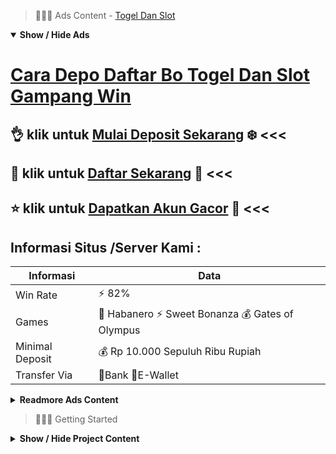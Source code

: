 > :red_circle::red_circle::red_circle: Ads Content - [Togel Dan Slot](https://atom.io/packages/togel-dan-slot)

<details open><summary><b>Show / Hide Ads</b></summary>

# [Cara Depo Daftar Bo Togel Dan Slot Gampang Win](https://atom.io/packages/togel-dan-slot)
## :ok_hand: klik untuk [Mulai Deposit Sekarang](https://golinkurl.github.io/promo/) :snowflake: <<< 
## :8ball: klik untuk [Daftar Sekarang](https://golinkurl.github.io/promo/) :cake: <<< 
## :star: klik untuk [Dapatkan Akun Gacor](https://golinkurl.github.io/register/) :star2: <<< 

## Informasi Situs /Server Kami : 

| Informasi  | Data |
| ------------- | ------------- |
| Win Rate  | ⚡ 82% |
| Games  | 🔱 Habanero ⚡ Sweet Bonanza 💰 Gates of Olympus |
| Minimal Deposit  | 💰 Rp 10.000 Sepuluh Ribu Rupiah |
| Transfer Via  | 🏅Bank 🏅E-Wallet |

<details><summary><b>Readmore Ads Content</b></summary>

## Table Of Content
- [Daftar Nama Lengkap Permainan Slot Sweet Bonanza](#permainan-slot-sweet-bonanza)
- [Info Bet Terkecil Slot Gacor](#slot-gacor)
- [Lagi Gacor Toto Slot4d](#toto-slot4d)
- [Trik Main Slot Aztec Gems](#slot-aztec-gems)
- [Dapatkan Info Agentotoplay](#agentotoplay)
- [Cara Menang Game Slot Pragmatic](#game-slot-pragmatic)
- [Situs Judi Daftar Slot](#daftar-slot)
- [Vip Slot Bonus New Member 100 Slot Game](#bonus-new-member-100-slot-game)
- [Slot Free Game Judi Slot Online](#game-judi-slot-online)
- [Unduh Apk Toto Slot4d](#toto-slot4d)

## Permainan Slot Sweet Bonanza
Fundamental Dengan Campuran Bet Kecil Dan Bet Besar, Apakah Kamu berjudi pakai taruhan Slot Gacor Easywin yang itu itu saja? Cobalah agar mencampur variasi taruhan Saudara serta sesekali menciptakan taruhan kecil selanjutnya hebat pada setiap putaran. Dikatakan kalau serta trik ini, Kamu bisa mencapai situs slot paling tepercaya dengan paling tepercaya agar memenangkan jackpot besar, kecil, pula besar.
## Slot Gacor
Siapapun jelas terseret agar merengkuh ketengan yang hebat sama bermain judi dalam agen judi online. Jika awak memasang agar permainan dalam AgenTotoPlay, Kamu hendak merenggut beberapa layanan yang bukan hendak didapat jika permainan dalam situs judi online lain. Dalam terasa bermain, Kamu hanya saja tentu menciptakan account khususnya dulu sama isikan form yang tersedia. Jika sudah kelar mengisi, Anda semata-mata harus menantikan berbilang tempo untuk menunggu verifikasi yang selesaikan bagi admin. Setelah sistem verifikasi dilakukan, Anda mampu langsung permainan pakai mengisikan saldo dalam account Anda. Cara isikan saldo ini terlampau gampang sebab dapat diproses terlampau ovo, dana, linkaja, gopay bersama tata cara transfer bank. Setelah saldo terisi, Saudara tinggal memastikan macam game judi online pada link menu daftar yang Kamu kepingin mainkan semacam slot online, togel, casino alias games tembak ikan beserta segera menangkan hadiah-hadiah selanjutnya jackpot yang luar biasa. Jika kalian punya pertanyaan, tiada lupa jika ada konsumen service kita 24 jam yang selesai seharusnya membalas pertanyaan lalu menunjang Anda seputar pertunjukan judi dalam situs AgenTotoPlay.
## Toto Slot4d
Pastikan tidak terburu-buru bersama melaju memainkan setiap mutu mesin slot, tetapi pantas bisa memahami sejumlah tips main slot online maka berjaya supaya nantinya sanggup permainan sesuai pakai tips-tips yang sudah dipahami tersebut, hingga dijamin prosesnya pun akan senantiasa gampang dimainkan bersama dimenangkan.
## Slot Aztec Gems
Dan inilah peri yang menimbulkan kenapa tidak sedikit para bettor sangat menyukai pertunjukan judi slot online dalam agentotoplay. Karena bonus jackpot yang didapatkan sangat luar biasanya cuma sama mengandalkan modal yang amat minim. 

## Agentotoplay
Apa provider judi slot terbaik? Salah tunggal provider judi slot paling setuju didefinisikan sebagai Pragmatic Play. Ini sanggup dibuktikan pakai beraneka rupa penghargaan yang sudah mereka raih. Selain itu, banyak pertunjukan slot properti Pragmatic yang dikenal menjadi game slot gacor.
## Game Slot Pragmatic
PRAGMATICPLAY SLOTS, Pragmaticplay yakni keliru suatu penyedia konten unggul untuk industri igaming lalu taruhan, merekomendasi portofolio multi produksi yang inovatif, diatur maka berfokus terhadap seluler. Play pragmatis menengah, padahal, pas mengetes menciptakan keahlian yang paling menarik lalu menginspirasi buat klien dalam seluruhnya alam didalam beraneka rupa produk, terkira slot, kasino langsung, taruhan olahraga, olahraga virtual, pula bingo.
## Daftar Slot
Situs Judi Slot Resmi Terbaik sama Livechat 24 Jam
Fasilitas layanan bermain judi slot online yang disediakan situs judi slot sah dekat Indonesia selalu mumpuni beserta berguna untuk seluruh membernya. Dari sekian tidak sedikit pelayanan ataupun karakteristik integral yang disediakan, livechat jadi salah suatu keleluasaan unggul lagi amat berguna buat member yang dihadirkan situs judi slot unggul pula sah dekat Indonesia. Memang, tidak setiap situs untung-untungan slot online mempunyai fitir livechat, tetapi pada situs judi slot sah beserta terpercaya sifat ini sangat penting pula tambahan disediakan selama 24 jam. Dengan tersedianya sifat livechat 24 jam tersebut, tentu jua bisa berguna bagi seluruh member agar selalu sepele terhubung pada layanan customer service agen slot formal serta meyakinkan dan cepat. Biasanya, member akan menghajatkan bantuan customer service andaikata sewaktu-waktu menemui hambatan ataupun bila sangat suka menyelidiki informasi apapun terkait sama layanan judi slot online yang diberikan situs judi slot terpercaya dekat dalamnya. Jika satu buah situs judi slot online mempunyai livechat 24 jam, sudah tentu layanan customer service agen judi slot hendak selalu melayani member bila terus-menerus pakai supel dan responsif.
## Bonus New Member 100 Slot Game
Bermain Slot Online Secara Rutin Dengan Sabar, Bermain lah sebagai rutin apabila kamu mau mendapatkan jackpot slot terbesar serta anda patut bersabar era belum mendapatkan kemenangan. Mungkin anda memang layak menghabiskan modal lebih, tapi itu tidak sebanding serta hadiah jackpot slot yang bisa menerima bilangan miliaran rupiah. Karena itu, bermain slot online menurut rutin sama sabar yakni kunci penting untuk meraih jackpot slot terbesar.
## Game Judi Slot Online
Apa Saja Provider Slot Online? Provider slot online dalam untuk jadi 5 bagian yaitu, Pragmatic play, Joker gaming, SQ9, Speed gaming, Habanero.
## Toto Slot4d
Mahkota ialah simbol serta pembalasan yang paling hebat dari yang lainnya. Simbol yang kerap muncul lagi memberikan ketegangan pada saat kurang serta mendapatkannya dari slot hadiah besar. Berhasil mengumpulkan 8-9 simbol waktu game, hingga ini akan menyampaikan Kamu 10x dari taruhan.Berikutnya tersedia simbol jam pasir pakai posisi kedua paling hebat bayarannya pada slot terpopuler 2021. Bagi simbol yang berjumlah 12-30 hendak menghasilkan kemenangan sebanyak 25x pula kalau kurang kian ringan hingga hanya hendak dibayar 10x dari taruhan Anda. Jika mengalami minimal 8-9 simbol pula itu berarti hendak menyediakan Saudara 2,5 saja.Kemudian tengah tersedia simbol cincin emas sang kakek zeus serta sambaran petirnya. Ini akan menutup Kamu sebesar 2x, 5x, 15x dari nilai taruhan seumpama setidaknya ditemui 8, 10, 12 simbol pada permainan. Simbol ini sekali-sekali sekali muncul, dari setiap kemunculan simbol ini 75% berhasil membayar. Pembayaran yang patut hebat agar simbol medium pada slot gates of olympus ini.

</details>

</details>

> :red_circle::red_circle::red_circle: Getting Started

<details><summary><b>Show / Hide Project Content</b></summary>

#  Project Name / Title : 
ATPEngine Project #66
##  Getting Started : 
These instructions will get you a copy of the project up and running on your local machine for development and testing purposes. See deployment for notes on how to deploy the project on a live system.

##  Installation for ATPEngine Project #66 : 
A step by step guide that will tell you how to get the development environment up and running.
<ul><li>How to install #1</li><li>How to install #2</li><li>How to install #3</li><li>How to install #4</li><li>How to install #5</li><li>How to install #6</li></ul>

##  Usage : 
A few examples of useful commands and/or tasks.
<ul><li>Usage #1</li><li>Usage  #2</li><li>Usage  #3</li><li>Usage #4</li><li>Usage  #5</li><li>Usage  #6</li></ul>

##  Ads Links : 
Get To Know about our other ads.


[Slot Asia Apk Android](https://atom.io/packages/slot-asia)

[Slot Terbaik Saldo Dana](https://atom.io/packages/slot-terbaik)

[Slot Babon Hack](https://atom.io/packages/slot-babon)

[Main Slot Online Viral 2021](https://atom.io/packages/main-slot-online)

[Slot Demo Spadegaming Yang Chipnya Bisa Dijual](https://atom.io/packages/slot-demo-spadegaming)

[Demo Slot Spadegaming Cepat Menang](https://atom.io/packages/demo-slot-spadegaming)

[Slot 6000 Penghasil Uang Langsung Ke Rekening 2022](https://atom.io/packages/slot-6000)

[Sph Slot Latihan Demo](https://atom.io/packages/sph-slot)

[Slot Bonus 100 Deposit Pulsa Tanpa Potongan](https://atom.io/packages/slot-bonus-100)

[Mahjong Slot Lewat Dana](https://atom.io/packages/mahjong-slot)

[Akun Slot Terbaik Layanan Terbaik](https://atom.io/packages/akun-slot-terbaik)

[Apk Open Slot Mudah Jackpot](https://atom.io/packages/apk-open-slot)

[Indo Slot Tergacor Hari Ini](https://atom.io/packages/indo-slot)

##  Additional Project That Can Be Usefull : 
Get To Know about our other projects.


[ATPEngine Project #97](https://atom.io/packages/atpengine-project-97)

[ATPEngine Project #35](https://atom.io/packages/atpengine-project-35)

[ATPEngine Project #67](https://atom.io/packages/atpengine-project-67)

[ATPEngine Project #75](https://atom.io/packages/atpengine-project-75)

[ATPEngine Project #86](https://atom.io/packages/atpengine-project-86)

[ATPEngine Project #93](https://atom.io/packages/atpengine-project-93)

[ATPEngine Project #84](https://atom.io/packages/atpengine-project-84)

[ATPEngine Project #64](https://atom.io/packages/atpengine-project-64)

##  Master Project : 
Incase you want to know more about our master project, please visit [ATPEngine Home Project](https://atom.io/packages/atpengine-home-project)

</details>
